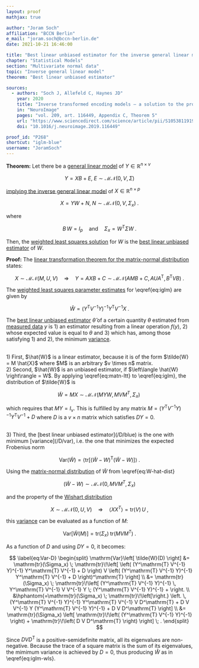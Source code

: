 ```yaml
---
layout: proof
mathjax: true

author: "Joram Soch"
affiliation: "BCCN Berlin"
e_mail: "joram.soch@bccn-berlin.de"
date: 2021-10-21 16:46:00

title: "Best linear unbiased estimator for the inverse general linear model"
chapter: "Statistical Models"
section: "Multivariate normal data"
topic: "Inverse general linear model"
theorem: "Best linear unbiased estimator"

sources:
  - authors: "Soch J, Allefeld C, Haynes JD"
    year: 2020
    title: "Inverse transformed encoding models – a solution to the problem of correlated trial-by-trial parameter estimates in fMRI decoding"
    in: "NeuroImage"
    pages: "vol. 209, art. 116449, Appendix C, Theorem 5"
    url: "https://www.sciencedirect.com/science/article/pii/S1053811919310407"
    doi: "10.1016/j.neuroimage.2019.116449"

proof_id: "P268"
shortcut: "iglm-blue"
username: "JoramSoch"
---
```



**Theorem:** Let there be a [general linear model](/D/glm) of $Y \in \mathbb{R}^{n \times v}$

$$ \label{eq:glm}
Y = X B + E, \; E \sim \mathcal{MN}(0, V, \Sigma)
$$

[implying the inverse general linear model](/P/iglm-dist) of $X \in \mathbb{R}^{n \times p}$

$$ \label{eq:iglm}
X = Y W + N, \; N \sim \mathcal{MN}(0, V, \Sigma_x) \; .
$$

where 

$$ \label{eq:BW-Sx}
B \, W = I_p \quad \text{and} \quad \Sigma_x = W^\mathrm{T} \Sigma W \; .
$$

Then, the [weighted least squares solution](/P/glm-wls) for $W$ is the [best linear unbiased estimator](/D/blue) of $W$.


**Proof:** The [linear transformation theorem for the matrix-normal distribution](/P/matn-ltt) states:

$$ \label{eq:matn-ltt}
X \sim \mathcal{MN}(M, U, V) \quad \Rightarrow \quad Y = AXB + C \sim \mathcal{MN}(AMB+C, AUA^\mathrm{T}, B^\mathrm{T}VB) \; .
$$

The [weighted least squares parameter estimates](/P/glm-wls) for \eqref{eq:iglm} are given by

$$ \label{eq:iglm-wls}
\hat{W} = (Y^\mathrm{T} V^{-1} Y)^{-1} Y^\mathrm{T} V^{-1} X \; .
$$

The [best linear unbiased estimator](/D/blue) $\hat{\theta}$ of a certain quantity $\theta$ estimated from [measured data](/D/data) $y$ is 1) an estimator resulting from a linear operation $f(y)$, 2) whose expected value is equal to $\theta$ and 3) which has, among those satisfying 1) and 2), the minimum [variance](/D/var).

<br>
1) First, $\hat{W}$ is a linear estimator, because it is of the form $\tilde{W} = M \hat{X}$ where $M$ is an arbitrary $v \times n$ matrix.

<br>
2) Second, $\hat{W}$ is an unbiased estimator, if $\left\langle \hat{W} \right\rangle = W$. By applying \eqref{eq:matn-ltt} to \eqref{eq:iglm}, the distribution of $\tilde{W}$ is

$$ \label{eq:W-hat-dist}
\tilde{W} = M X \sim \mathcal{MN}(M Y W, M V M^T, \Sigma_x) \;
$$

which requires that $M Y = I_v$. This is fulfilled by any matrix $M = (Y^\mathrm{T} V^{-1} Y)^{-1} Y^\mathrm{T} V^{-1} + D$ where $D$ is a $v \times n$ matrix which satisfies $D Y = 0$.

<br>
3) Third, the [best linear unbiased estimator](/D/blue) is the one with minimum [variance](/D/var), i.e. the one that minimizes the expected Frobenius norm

$$ \label{eq:Var-W}
\mathrm{Var}\left( \tilde{W} \right) = \left\langle \mathrm{tr}\left[ (\tilde{W} - W)^\mathrm{T} (\tilde{W} - W) \right] \right\rangle \; .
$$

Using the [matrix-normal distribution](/D/matn) of $\tilde{W}$ from \eqref{eq:W-hat-dist}

$$ \label{eq:W-hat-W-dist}
\left( \tilde{W} - W \right) \sim \mathcal{MN}(0, M V M^T, \Sigma_x)
$$

and the property of the [Wishart distribution](/D/wish)

$$ \label{eq:E-XX}
X \sim \mathcal{MN}(0, U, V) \quad \Rightarrow \quad \left\langle X X^T \right\rangle = \mathrm{tr}(V) \, U \; ,
$$

this [variance](/D/var) can be evaluated as a function of $M$:

$$ \label{eq:Var-M}
\mathrm{Var}\left[ \tilde{W}(M) \right] = \mathrm{tr}(\Sigma_x) \; \mathrm{tr}(M V M^T) \; .
$$

As a function of $D$ and using $D Y = 0$, it becomes:

$$ \label{eq:Var-D}
\begin{split}
\mathrm{Var}\left[ \tilde{W}(D) \right] &= \mathrm{tr}(\Sigma_x) \; \mathrm{tr}\!\left[ \left( (Y^\mathrm{T} V^{-1} Y)^{-1} Y^\mathrm{T} V^{-1} + D \right) V \left( (Y^\mathrm{T} V^{-1} Y)^{-1} Y^\mathrm{T} V^{-1} + D \right)^\mathrm{T} \right] \\
&= \mathrm{tr}(\Sigma_x) \; \mathrm{tr}\!\left[ (Y^\mathrm{T} V^{-1} Y)^{-1} \, Y^\mathrm{T} V^{-1} V V^{-1} Y \; (Y^\mathrm{T} V^{-1} Y)^{-1} + \right. \\
&\hphantom{=\mathrm{tr}(\Sigma_x) \; \mathrm{tr}\!\left[\right.} \left. \, (Y^\mathrm{T} V^{-1} Y)^{-1} Y^\mathrm{T} V^{-1} V D^\mathrm{T} + D V V^{-1} Y (Y^\mathrm{T} V^{-1} Y)^{-1} + D V D^\mathrm{T} \right] \\
&= \mathrm{tr}(\Sigma_x) \left[ \mathrm{tr}\!\left( (Y^\mathrm{T} V^{-1} Y)^{-1} \right) + \mathrm{tr}\!\left( D V D^\mathrm{T} \right) \right] \; .
\end{split}
$$

Since $D V D^\mathrm{T}$ is a positive-semidefinite matrix, all its eigenvalues are non-negative. Because the trace of a square matrix is the sum of its eigenvalues, the mimimum variance is achieved by $D = 0$, thus producing $\hat{W}$ as in \eqref{eq:iglm-wls}.